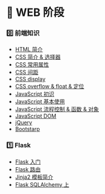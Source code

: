 # :pushpin: WEB 阶段

### :zero: 前端知识

- [HTML 简介][@0.1]
- [CSS 简介 & 选择器][@0.2]
- [CSS 常用属性][@0.3]
- [CSS 间距][@0.4]
- [CSS display][@0.5]
- [CSS overflow & float & 定位][@0.6]
- [JavaScript 初识][@0.7]
- [JavaScript 基本使用][@0.8]
- [JavaScript 流程控制 & 函数 & 对象][@0.9]
- [JavaScript DOM][@0.91]
- [jQuery][@0.92]
- [Bootstarp][@0.93]

### :one: Flask

- [Flask 入门][@1.0]
- [Flask 路由][@1.1]
- [Jinja2 模板简介][@1.2]
- [Flask SQLAlchemy 上][@1.3]



[@0.1]:./HTML常见标签.md
[@0.2]:./CSS简介&选择器.md
[@0.3]:./CSS样式常用属性.md
[@0.4]:./CSS间距.md
[@0.5]:./CSSdisplay.md
[@0.6]:./CSS定位.md
[@0.7]:./JavaScript初识.md
[@0.8]:./JavaScript基本使用.md
[@0.9]:./流程控制&函数&对象.md
[@0.91]:./JavaScriptDOM.md
[@0.92]:./jQuery.md
[@0.93]:./Bootstrap.md
[@1.0]:./Flask入门.md
[@1.1]:./Flask路由.md
[@1.2]:./Jinja2模板简介.md
[@1.3]:./FlaskSQLAlchemy上.md








